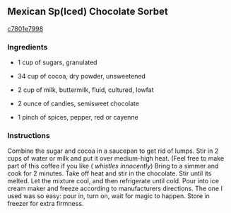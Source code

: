 ## Mexican Sp(Iced) Chocolate Sorbet

[c7801e7998](http://www.food.com/recipe/mexican-sp-iced-chocolate-sorbet-363427)

### Ingredients

 - 1 cup of sugars, granulated

 - 34 cup of cocoa, dry powder, unsweetened

 - 2 cup of milk, buttermilk, fluid, cultured, lowfat

 - 2 ounce of candies, semisweet chocolate

 - 1 pinch of spices, pepper, red or cayenne

### Instructions

Combine the sugar and cocoa in a saucepan to get rid of lumps. Stir in 2 cups of water or milk and put it over medium-high heat. (Feel free to make part of this coffee if you like ( *whistles innocently*) Bring to a simmer and cook for 2 minutes. Take off heat and stir in the chocolate. Stir until its melted. Let the mixture cool, and then refrigerate until cold. Pour into ice cream maker and freeze according to manufacturers directions. The one I used was so easy: pour in, turn on, wait for magic to happen. Store in freezer for extra firmness.